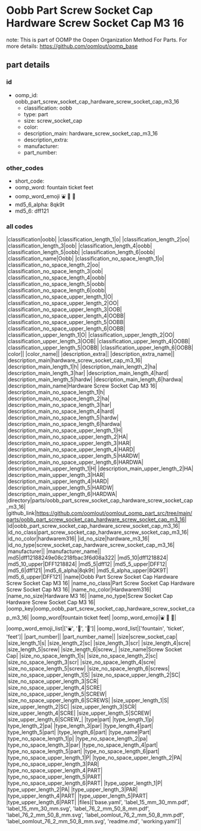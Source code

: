 # Oobb Part Screw Socket Cap Hardware Screw Socket Cap M3 16  

note: This is part of OOMP the Oopen Organization Method For Parts. For more details: https://github.com/oomlout/oomp_base

##  part details





### id
* oomp_id: oobb_part_screw_socket_cap_hardware_screw_socket_cap_m3_16
  * classification: oobb
  * type: part
  * size: screw_socket_cap
  * color: 
  * description_main: hardware_screw_socket_cap_m3_16
  * description_extra: 
  * manufacturer: 
  * part_number: 

### other_codes
* short_code: 
* oomp_word: fountain ticket feet
* oomp_word_emoji :fountain: :ticket: :feet:
* md5_6_alpha: 8qk9t
* md5_6: dff121

### all codes 
|classification|oobb|
|classification_length_1|o|
|classification_length_2|oo|
|classification_length_3|oob|
|classification_length_4|oobb|
|classification_length_5|oobb|
|classification_length_6|oobb|
|classification_name|Oobb|
|classification_no_space_length_1|o|
|classification_no_space_length_2|oo|
|classification_no_space_length_3|oob|
|classification_no_space_length_4|oobb|
|classification_no_space_length_5|oobb|
|classification_no_space_length_6|oobb|
|classification_no_space_upper_length_1|O|
|classification_no_space_upper_length_2|OO|
|classification_no_space_upper_length_3|OOB|
|classification_no_space_upper_length_4|OOBB|
|classification_no_space_upper_length_5|OOBB|
|classification_no_space_upper_length_6|OOBB|
|classification_upper_length_1|O|
|classification_upper_length_2|OO|
|classification_upper_length_3|OOB|
|classification_upper_length_4|OOBB|
|classification_upper_length_5|OOBB|
|classification_upper_length_6|OOBB|
|color||
|color_name||
|description_extra||
|description_extra_name||
|description_main|hardware_screw_socket_cap_m3_16|
|description_main_length_1|h|
|description_main_length_2|ha|
|description_main_length_3|har|
|description_main_length_4|hard|
|description_main_length_5|hardw|
|description_main_length_6|hardwa|
|description_main_name|Hardware Screw Socket Cap M3 16|
|description_main_no_space_length_1|h|
|description_main_no_space_length_2|ha|
|description_main_no_space_length_3|har|
|description_main_no_space_length_4|hard|
|description_main_no_space_length_5|hardw|
|description_main_no_space_length_6|hardwa|
|description_main_no_space_upper_length_1|H|
|description_main_no_space_upper_length_2|HA|
|description_main_no_space_upper_length_3|HAR|
|description_main_no_space_upper_length_4|HARD|
|description_main_no_space_upper_length_5|HARDW|
|description_main_no_space_upper_length_6|HARDWA|
|description_main_upper_length_1|H|
|description_main_upper_length_2|HA|
|description_main_upper_length_3|HAR|
|description_main_upper_length_4|HARD|
|description_main_upper_length_5|HARDW|
|description_main_upper_length_6|HARDWA|
|directory|parts/oobb_part_screw_socket_cap_hardware_screw_socket_cap_m3_16|
|github_link|https://github.com/oomlout/oomlout_oomp_part_src/tree/main/parts/oobb_part_screw_socket_cap_hardware_screw_socket_cap_m3_16|
|id|oobb_part_screw_socket_cap_hardware_screw_socket_cap_m3_16|
|id_no_class|part_screw_socket_cap_hardware_screw_socket_cap_m3_16|
|id_no_color|hardwarem316|
|id_no_size|hardware_m3_16|
|id_no_type|screw_socket_cap_hardware_screw_socket_cap_m3_16|
|manufacturer||
|manufacturer_name||
|md5|dff12188249e08c218fbac3f6d08a322|
|md5_10|dff1218824|
|md5_10_upper|DFF1218824|
|md5_5|dff12|
|md5_5_upper|DFF12|
|md5_6|dff121|
|md5_6_alpha|8qk9t|
|md5_6_alpha_upper|8QK9T|
|md5_6_upper|DFF121|
|name|Oobb Part Screw Socket Cap Hardware Screw Socket Cap M3 16|
|name_no_class|Part Screw Socket Cap Hardware Screw Socket Cap M3 16|
|name_no_color|Hardwarem316|
|name_no_size|Hardware M3 16|
|name_no_type|Screw Socket Cap Hardware Screw Socket Cap M3 16|
|oomp_key|oomp_oobb_part_screw_socket_cap_hardware_screw_socket_cap_m3_16|
|oomp_word|fountain ticket feet|
|oomp_word_emoji|:fountain: :ticket: :feet:|
|oomp_word_emoji_list|[':fountain:', ':ticket:', ':feet:']|
|oomp_word_list|['fountain', 'ticket', 'feet']|
|part_number||
|part_number_name||
|size|screw_socket_cap|
|size_length_1|s|
|size_length_2|sc|
|size_length_3|scr|
|size_length_4|scre|
|size_length_5|screw|
|size_length_6|screw_|
|size_name|Screw Socket Cap|
|size_no_space_length_1|s|
|size_no_space_length_2|sc|
|size_no_space_length_3|scr|
|size_no_space_length_4|scre|
|size_no_space_length_5|screw|
|size_no_space_length_6|screws|
|size_no_space_upper_length_1|S|
|size_no_space_upper_length_2|SC|
|size_no_space_upper_length_3|SCR|
|size_no_space_upper_length_4|SCRE|
|size_no_space_upper_length_5|SCREW|
|size_no_space_upper_length_6|SCREWS|
|size_upper_length_1|S|
|size_upper_length_2|SC|
|size_upper_length_3|SCR|
|size_upper_length_4|SCRE|
|size_upper_length_5|SCREW|
|size_upper_length_6|SCREW_|
|type|part|
|type_length_1|p|
|type_length_2|pa|
|type_length_3|par|
|type_length_4|part|
|type_length_5|part|
|type_length_6|part|
|type_name|Part|
|type_no_space_length_1|p|
|type_no_space_length_2|pa|
|type_no_space_length_3|par|
|type_no_space_length_4|part|
|type_no_space_length_5|part|
|type_no_space_length_6|part|
|type_no_space_upper_length_1|P|
|type_no_space_upper_length_2|PA|
|type_no_space_upper_length_3|PAR|
|type_no_space_upper_length_4|PART|
|type_no_space_upper_length_5|PART|
|type_no_space_upper_length_6|PART|
|type_upper_length_1|P|
|type_upper_length_2|PA|
|type_upper_length_3|PAR|
|type_upper_length_4|PART|
|type_upper_length_5|PART|
|type_upper_length_6|PART|
|files|['base.yaml', 'label_15_mm_30_mm.pdf', 'label_15_mm_30_mm.svg', 'label_76_2_mm_50_8_mm.pdf', 'label_76_2_mm_50_8_mm.svg', 'label_oomlout_76_2_mm_50_8_mm.pdf', 'label_oomlout_76_2_mm_50_8_mm.svg', 'readme.md', 'working.yaml']|
